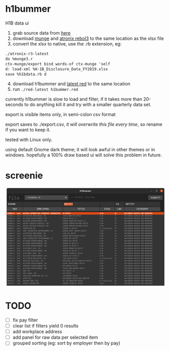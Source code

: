 # h1bummer

H1B data ui

1. grab source data from [here](https://www.dol.gov/agencies/eta/foreign-labor/performance)
2. download [munge](http://www.dobeash.com/files/munge3.html) and [atronix rebol3](https://www.atronixengineering.com/downloads) to the same location as the xlsx file
3. convert the xlsx to native, use the .rb extension, eg:
```
./atronix-r3-latest
do %munge3.r
ctx-munge/export bind words-of ctx-munge 'self
d: load-xml %H-1B_Disclosure_Data_FY2019.xlsx
save %h1bdata.rb d
```
4. download h1bummer and [latest red](https://www.red-lang.org/p/download.html) to the same location
5. run `./red-latest h1bummer.red`

currently h1bummer is slow to load and filter, if it takes more than 20-seconds to do anything kill it and try with a smaller quarterly data set. 

export is visible items only, in semi-colon csv format

export saves to ./export.csv, *it will overwrite this file every time*, so rename if you want to keep it.

tested with Linux only. 

using default Gnome dark theme; it will look awful in other themes or in windows. hopefully a 100% draw based ui will solve this problem in future.

# screenie
![screenie](210516_h1bummer_screenie_x700.png)

# TODO
- [ ] fix pay filter
- [ ] clear list if filters yield 0 results
- [ ] add workplace address
- [ ] add panel for raw data per selected item
- [ ] grouped sorting (eg: sort by employer then by pay)
